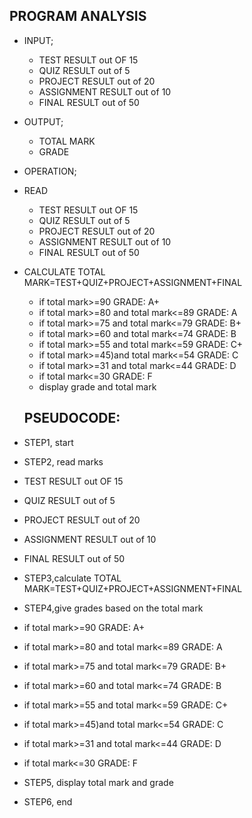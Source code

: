 ## PROGRAM ANALYSIS
- INPUT;
   - TEST RESULT out OF 15
   - QUIZ RESULT out of 5 
   - PROJECT RESULT out of 20 
   - ASSIGNMENT RESULT out of 10 
   - FINAL RESULT out of 50 
- OUTPUT;
   - TOTAL MARK
   - GRADE
- OPERATION; 
 - READ 
   - TEST RESULT out OF 15
   - QUIZ RESULT out of 5 
   - PROJECT RESULT out of 20 
   - ASSIGNMENT RESULT out of 10 
   - FINAL RESULT out of 50 
 - CALCULATE TOTAL MARK=TEST+QUIZ+PROJECT+ASSIGNMENT+FINAL
   - if total mark>=90  GRADE: A+ 
   - if total mark>=80 and total mark<=89  GRADE: A 
   - if total mark>=75 and total mark<=79  GRADE: B+	 	
   - if total mark>=60 and total mark<=74  GRADE: B
   - if total mark>=55 and total mark<=59  GRADE: C+
   - if total mark>=45)and total mark<=54  GRADE: C
   - if total mark>=31 and total mark<=44  GRADE: D	 
   - if total mark<=30  GRADE: F 
   - display grade and total mark

    ## PSEUDOCODE:
- STEP1, start
- STEP2, read marks
 - TEST RESULT out OF 15
 - QUIZ RESULT out of 5 
 - PROJECT RESULT out of 20 
 - ASSIGNMENT RESULT out of 10 
 - FINAL RESULT out of 50
- STEP3,calculate TOTAL MARK=TEST+QUIZ+PROJECT+ASSIGNMENT+FINAL 
- STEP4,give grades based on the total mark
 - if total mark>=90  GRADE: A+ 
 - if total mark>=80 and total mark<=89  GRADE: A 
 - if total mark>=75 and total mark<=79  GRADE: B+
 - if total mark>=60 and total mark<=74  GRADE: B
 - if total mark>=55 and total mark<=59  GRADE: C+
 - if total mark>=45)and total mark<=54  GRADE: C
 - if total mark>=31 and total mark<=44  GRADE: D	 
 - if total mark<=30  GRADE: F
- STEP5, display total mark and grade
- STEP6, end
